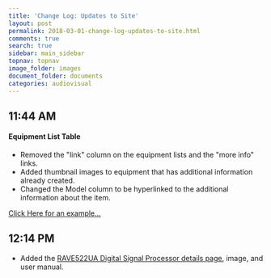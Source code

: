 ```yaml
---
title: 'Change Log: Updates to Site'
layout: post
permalink: 2018-03-01-change-log-updates-to-site.html
comments: true
search: true
sidebar: main_sidebar
topnav: topnav
image_folder: images
document_folder: documents
categories: audiovisual
---
```


## 11:44 AM

#### Equipment List Table

* Removed the "link" column on the equipment lists and the "more info" links.
* Added thumbnail images to equipment that has additional information already created.
* Changed the Model column to be hyperlinked to the additional information about the item.

[Click Here for an example...](/equipment_list_sound.html)

## 12:14 PM

* Added the [RAVE522UA Digital Signal Processor details page](/RAVE522UA.html), image, and user manual.